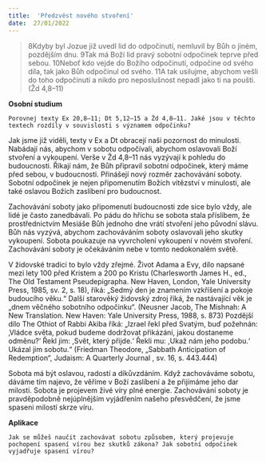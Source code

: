 ```yaml
---
title:  'Předzvěst nového stvoření'
date:  27/01/2022
---
```


> <p></p>
> 8Kdyby byl Jozue již uvedl lid do odpočinutí, nemluvil by Bůh o jiném, pozdějším dnu. 9Tak má Boží lid pravý sobotní odpočinek teprve před sebou. 10Neboť kdo vejde do Božího odpočinutí, odpočine od svého díla, tak jako Bůh odpočinul od svého. 11A tak usilujme, abychom vešli do toho odpočinutí a nikdo pro neposlušnost nepadl jako ti na poušti. (Žd 4,8–11)

**Osobní studium**

`Porovnej texty Ex 20,8–11; Dt 5,12–15 a Žd 4,8–11. Jaké jsou v těchto textech rozdíly v souvislosti s významem odpočinku?`

Jak jsme již viděli, texty v Ex a Dt obracejí naši pozornost do minulosti. Nabádají nás, abychom v sobotu odpočívali, abychom oslavovali Boží stvoření a vykoupení. Verše v Žd 4,8–11 nás vyzývají k pohledu do budoucnosti. Říkají nám, že Bůh připravil sobotní odpočinek, který máme před sebou, v budoucnosti. Přinášejí nový rozměr zachovávání soboty. Sobotní odpočinek je nejen připomenutím Božích vítězství v minulosti, ale také oslavou Božích zaslíbení pro budoucnost.

Zachovávání soboty jako připomenutí budoucnosti zde sice bylo vždy, ale lidé je často zanedbávali. Po pádu do hříchu se sobota stala příslibem, že prostřednictvím Mesiáše Bůh jednoho dne vrátí stvoření jeho původní slávu. Bůh nás vyzývá, abychom zachováváním soboty oslavovali jeho skutky vykoupení. Sobota poukazuje na vyvrcholení vykoupení v novém stvoření. Zachovávání soboty je očekáváním nebe v tomto nedokonalém světě.

V židovské tradici to bylo vždy zřejmé. Život Adama a Evy, dílo napsané mezi lety 100 před Kristem a 200 po Kristu (Charlesworth James H., ed., The Old Testament Pseudepigrapha. New Haven, London, Yale University Press, 1985, sv. 2, s. 18), říká: „Sedmý den je znamením vzkříšení a pokoje budoucího věku.“ Další starověký židovský zdroj říká, že nastávající věk je „dnem věčného sobotního odpočinku“. (Neusner Jacob, The Mishnah: A New Translation. New Haven: Yale University Press, 1988, s. 873) Pozdější dílo The Othiot of Rabbi Akiba říká: „Izrael řekl před Svatým, buď požehnán: ‚Vládce světa, pokud budeme dodržovat přikázání, jakou dostaneme odměnu?‘ Řekl jim: ,Svět, který přijde.‘ Řekli mu: ,Ukaž nám jeho podobu.‘ Ukázal jim sobotu.“ (Friedman Theodore, „Sabbath Anticipation of Redemption“, Judaism: A Quarterly Journal , sv. 16, s. 443.444)

Sobota má být oslavou, radostí a díkůvzdáním. Když zachováváme sobotu, dáváme tím najevo, že věříme v Boží zaslíbení a že přijímáme jeho dar milosti. Sobota je projevem živé víry plné energie. Zachovávání soboty je pravděpodobně nejúplnějším vyjádřením našeho přesvědčení, že jsme spaseni milostí skrze víru.

**Aplikace**

`Jak se můžeš naučit zachovávat sobotu způsobem, který projevuje pochopení spasení vírou bez skutků zákona? Jak sobotní odpočinek vyjadřuje spasení vírou?`